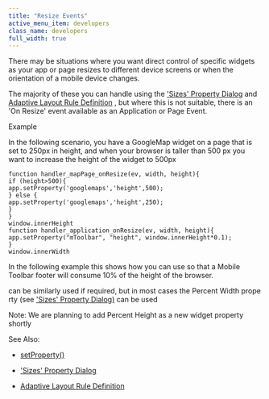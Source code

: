 ```yaml
---
title: "Resize Events"
active_menu_item: developers
class_name: developers
full_width: true
---
```



There may be situations where you want direct control of specific widgets as your app or page resizes to different device screens or when the orientation of a mobile device changes.

The majority of these you can handle using the ['Sizes' Property Dialog](sizes_property_dialog.htm) and [Adaptive Layout Rule Definition](adaptive_layout_rule_definitio.htm) , but where this is not suitable, there is an 'On Resize' event available as an Application or Page Event.

Example

In the following scenario, you have a GoogleMap widget on a page that is set to 250px in height, and when your browser is taller than 500 px you want to increase the height of the widget to 500px

    function handler_mapPage_onResize(ev, width, height){
    if (height>500){
    app.setProperty('googlemaps','height',500);
    } else {
    app.setProperty('googlemaps','height',250);
    }
    }
    window.innerHeight
    function handler_application_onResize(ev, width, height){
    app.setProperty("mToolbar", "height", window.innerHeight*0.1);
    }
    window.innerWidth
   

In the following example this shows how you can use so that a Mobile Toolbar footer will consume 10% of the height of the browser.

can be similarly used if required, but in most cases the Percent Width property (see ['Sizes' Property Dialog)](sizes_property_dialog.htm) can be used

Note: We are planning to add Percent Height as a new widget property shortly

See Also:

 - [setProperty()](../../../../../scripting-apis/client-api/widget-functions/setproperty.htm)

 - ['Sizes' Property Dialog](sizes_property_dialog.htm)

 - [Adaptive Layout Rule Definition](adaptive_layout_rule_definitio.htm)

